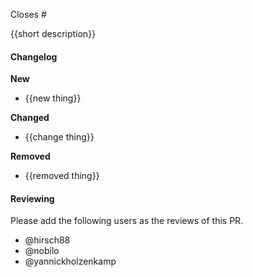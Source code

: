 Closes #

{{short description}}

#### Changelog

**New**

- {{new thing}}

**Changed**

- {{change thing}}

**Removed**

- {{removed thing}}

#### Reviewing

Please add the following users as the reviews of this PR.

- @hirsch88
- @nobilo
- @yannickholzenkamp
